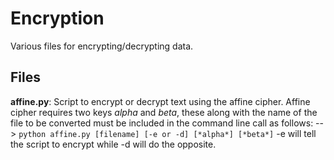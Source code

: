 # Encryption
Various files for encrypting/decrypting data.

## Files

**affine.py**: Script to encrypt or decrypt text using the affine cipher. Affine cipher requires two keys *alpha* and *beta*, these along with the name of the file to be converted must be included in the command line call as follows:
--> `python affine.py [filename] [-e or -d] [*alpha*] [*beta*]`
-e will tell the script to encrypt while -d will do the opposite.

